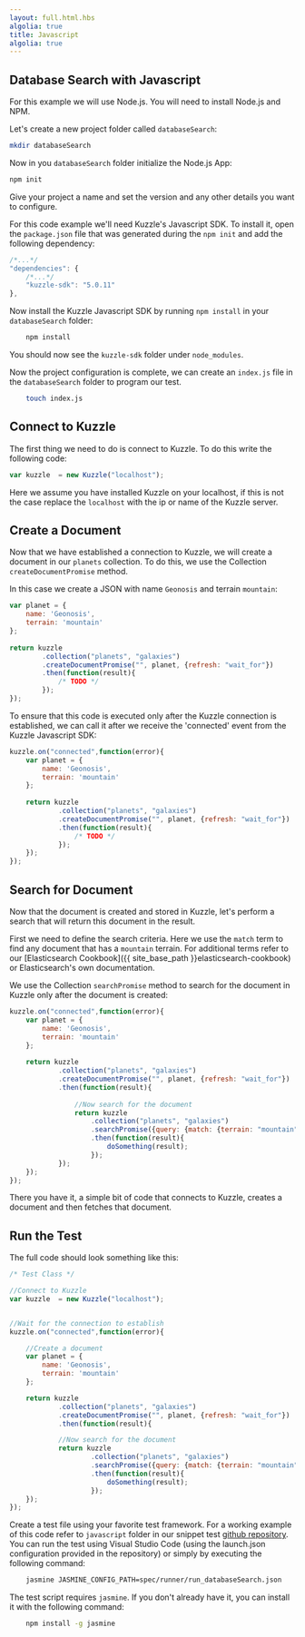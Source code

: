 ```yaml
---
layout: full.html.hbs
algolia: true
title: Javascript
algolia: true
---
```



## Database Search with Javascript

For this example we will use Node.js. You will need to install Node.js and NPM.

Let's create a new project folder called `databaseSearch`:


```bash
mkdir databaseSearch
```

Now in you `databaseSearch` folder initialize the Node.js App:


```bash
npm init
```

Give your project a name and set the version and any other details you want to configure.

For this code example we'll need Kuzzle's Javascript SDK. To install it, open the `package.json` file that was generated during the `npm init` and add the following dependency:


```javascript
/*...*/
"dependencies": {
    /*...*/
    "kuzzle-sdk": "5.0.11"
},
```

Now install the Kuzzle Javascript SDK by running `npm install` in your `databaseSearch` folder:

```bash
    npm install
```

You should now see the `kuzzle-sdk` folder under `node_modules`.

Now the project configuration is complete, we can create an `index.js` file in the `databaseSearch` folder to program our test.

```bash
    touch index.js
```

## Connect to Kuzzle

The first thing we need to do is connect to Kuzzle. To do this write the following code:

```Javascript
var kuzzle  = new Kuzzle("localhost");
```

Here we assume you have installed Kuzzle on your localhost, if this is not the case replace the `localhost` with the ip or name of the Kuzzle server.

## Create a Document

Now that we have established a connection to Kuzzle, we will create a document in our `planets` collection. To do this, we use the Collection  `createDocumentPromise` method.

In this case we create a JSON with name `Geonosis` and terrain `mountain`:

```Javascript
var planet = {
    name: 'Geonosis',
    terrain: 'mountain'
};
    
return kuzzle
        .collection("planets", "galaxies")
        .createDocumentPromise("", planet, {refresh: "wait_for"})
        .then(function(result){
            /* TODO */
        });
});
```

To ensure that this code is executed only after the Kuzzle connection is established, we can call it after we receive the 'connected' event from the Kuzzle Javascript SDK:

```Javascript
kuzzle.on("connected",function(error){
    var planet = {
        name: 'Geonosis',
        terrain: 'mountain'
    };
        
    return kuzzle
            .collection("planets", "galaxies")
            .createDocumentPromise("", planet, {refresh: "wait_for"})
            .then(function(result){
                /* TODO */
            });
    });
});
```


## Search for Document

Now that the document is created and stored in Kuzzle, let's perform a search that will return this document in the result.

First we need to define the search criteria. Here we use the `match` term to find any document that has a `mountain` terrain. For additional terms refer to our [Elasticsearch Cookbook]({{ site_base_path }}elasticsearch-cookbook) or Elasticsearch's own documentation.

We use the Collection `searchPromise` method to search for the document in Kuzzle only after the document is created:

```Javascript
kuzzle.on("connected",function(error){
    var planet = {
        name: 'Geonosis',
        terrain: 'mountain'
    };
        
    return kuzzle
            .collection("planets", "galaxies")
            .createDocumentPromise("", planet, {refresh: "wait_for"})
            .then(function(result){
                
                //Now search for the document
                return kuzzle
                    .collection("planets", "galaxies")
                    .searchPromise({query: {match: {terrain: "mountain"}}})
                    .then(function(result){
                        doSomething(result);
                    });
            });
    });
});
```

There you have it, a simple bit of code that connects to Kuzzle, creates a document and then fetches that document.

## Run the Test

The full code should look something like this:

```Javascript
/* Test Class */

//Connect to Kuzzle
var kuzzle  = new Kuzzle("localhost");


//Wait for the connection to establish
kuzzle.on("connected",function(error){

    //Create a document
    var planet = {
        name: 'Geonosis',
        terrain: 'mountain'
    };

    return kuzzle
            .collection("planets", "galaxies")
            .createDocumentPromise("", planet, {refresh: "wait_for"})
            .then(function(result){

            //Now search for the document
            return kuzzle
                    .collection("planets", "galaxies")
                    .searchPromise({query: {match: {terrain: "mountain"}}})
                    .then(function(result){
                        doSomething(result);
                    });
    });
});

```

Create a test file using your favorite test framework. For a working example of this code refer to `javascript` folder in our snippet test [github repository](https://github.com/kuzzleio/kuzzle.io-snippet-tests). You can run the test using Visual Studio Code (using the launch.json configuration provided in the repository) or simply by executing the following command: 

```bash
    jasmine JASMINE_CONFIG_PATH=spec/runner/run_databaseSearch.json
```

The test script requires `jasmine`. If you don't already have it, you can install it with the following command:

```bash
    npm install -g jasmine
```
 
